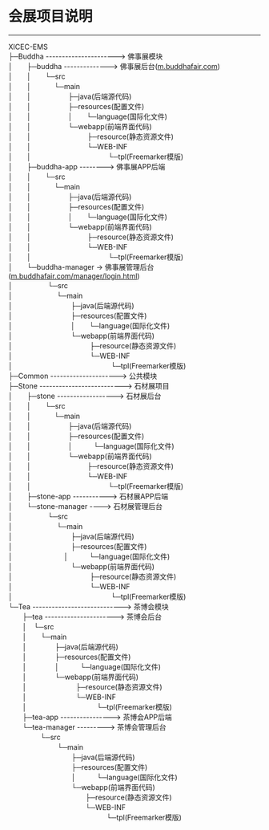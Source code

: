 # 会展项目说明

---

XICEC-EMS  
├─Buddha ----------------------> 佛事展模块  
│　　├─buddha --------------> 佛事展后台([m.buddhafair.com](http://m.buddhafair.com))   
│　　│　　└─src  
│　　│　　　 └─main  
│　　│　　　 　　├─java(后端源代码)   
│　　│　　　 　　├─resources(配置文件)   
│　　│　　　　 　│　　└─language(国际化文件)   
│　　│　　　 　　└─webapp(前端界面代码)   
│　　│　　　　　　　　├─resource(静态资源文件)    
│　　│　　　　　　　　└─WEB-INF   
│　　│　　　　　　　　　　　└─tpl(Freemarker模版)   
│　　├─buddha-app --------> 佛事展APP后端  
│　　│　　└─src  
│　　│　　　 └─main  
│　　│　　　 　　├─java(后端源代码)   
│　　│　　　 　　├─resources(配置文件)   
│　　│　　　　 　│　　└─language(国际化文件)   
│　　│　　　 　　└─webapp(前端界面代码)   
│　　│　　　　　　　　├─resource(静态资源文件)    
│　　│　　　　　　　　└─WEB-INF  
│　　│　　　　　　　　　　　└─tpl(Freemarker模版)   
│　　└─buddha-manager -> 佛事展管理后台([m.buddhafair.com/manager/login.html](http://m.buddhafair.com/manager/login.html))    
│　　　　　└─src  
│　　　　　 　└─main  
│　　　　　 　　　├─java(后端源代码)   
│　　　　　 　　　├─resources(配置文件)   
│　　　　　　　 　│　　└─language(国际化文件)   
│　　　　　 　　　└─webapp(前端界面代码)   
│　　　　　　　　　　　├─resource(静态资源文件)    
│　　　　　　　　　　　└─WEB-INF  
│　　　　　　　　　　　　　　└─tpl(Freemarker模版)  
├─Common ---------------------> 公共模块  
├─Stone --------------------------> 石材展项目  
│　　├─stone ------------------> 石材展后台  
│　　│　　└─src  
│　　│　　　 └─main  
│　　│　　　 　　├─java(后端源代码)   
│　　│　　　 　　├─resources(配置文件)   
│　　│　　　　　 │　　　└─language(国际化文件)   
│　　│　　　 　　└─webapp(前端界面代码)   
│　　│　　　　　　　　├─resource(静态资源文件)    
│　　│　　　　　　　　└─WEB-INF   
│　　│　　　　　　　　　　　└─tpl(Freemarker模版)  
│　　├─stone-app -----------> 石材展APP后端  
│　　└─stone-manager ----> 石材展管理后台  
│　　　　　└─src  
│　　　　　　 └─main  
│　　　　　 　　　├─java(后端源代码)   
│　　　　　 　　　├─resources(配置文件)   
│　　　　　　　   │　　　└─language(国际化文件)   
│　　　　　 　　　└─webapp(前端界面代码)   
│　　　　　　　　　　　├─resource(静态资源文件)    
│　　　　　　　　　　　└─WEB-INF   
│　　　　　　　　　　　　　　└─tpl(Freemarker模版)  
└─Tea ----------------------------> 茶博会模块  
　　├─tea ----------------------> 茶博会后台  
　　│　└─src  
　　│　　└─main  
　　│　　　　├─java(后端源代码)   
　　│　　　　├─resources(配置文件)   
　　│　　　　│　　　└─language(国际化文件)   
　　│　　　　└─webapp(前端界面代码)   
　　│　　　　　　　├─resource(静态资源文件)    
　　│　　　　　　　└─WEB-INF   
　　│　　　　　　　　　　└─tpl(Freemarker模版)  
　　├─tea-app ----------------> 茶博会APP后端  
　　└─tea-manager ---------> 茶博会管理后台  
　　　 　 └─src  
　　　　　　　└─main  
　　　　　　　　　├─java(后端源代码)   
　　　　　　　　　├─resources(配置文件)   
　　　　　　　　　│　　　└─language(国际化文件)   
　　　　　　　　　└─webapp(前端界面代码)   
　　　　　　　　　　　├─resource(静态资源文件)    
　　　　　　　　　　　└─WEB-INF   
　　　　　　　　　　　　　　└─tpl(Freemarker模版)  
